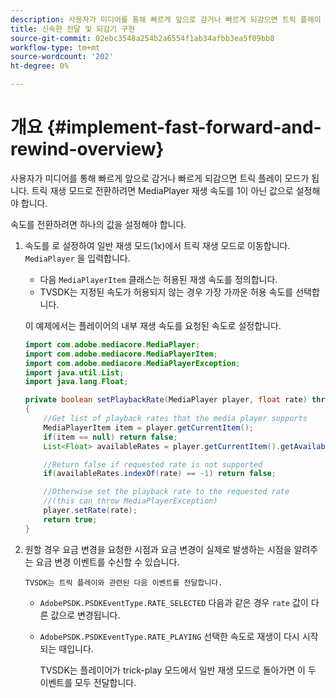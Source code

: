 ```yaml
---
description: 사용자가 미디어를 통해 빠르게 앞으로 감거나 빠르게 되감으면 트릭 플레이 모드가 됩니다. 트릭 재생 모드로 전환하려면 MediaPlayer 재생 속도를 1이 아닌 값으로 설정해야 합니다.
title: 신속한 전달 및 되감기 구현
source-git-commit: 02ebc3548a254b2a6554f1ab34afbb3ea5f09bb8
workflow-type: tm+mt
source-wordcount: '202'
ht-degree: 0%

---
```


# 개요 {#implement-fast-forward-and-rewind-overview}

사용자가 미디어를 통해 빠르게 앞으로 감거나 빠르게 되감으면 트릭 플레이 모드가 됩니다. 트릭 재생 모드로 전환하려면 MediaPlayer 재생 속도를 1이 아닌 값으로 설정해야 합니다.

속도를 전환하려면 하나의 값을 설정해야 합니다.

1. 속도를 로 설정하여 일반 재생 모드(1x)에서 트릭 재생 모드로 이동합니다. `MediaPlayer` 을 입력합니다.

   * 다음 `MediaPlayerItem` 클래스는 허용된 재생 속도를 정의합니다.
   * TVSDK는 지정된 속도가 허용되지 않는 경우 가장 가까운 허용 속도를 선택합니다.

   이 예제에서는 플레이어의 내부 재생 속도를 요청된 속도로 설정합니다.

   ```java
   import com.adobe.mediacore.MediaPlayer; 
   import com.adobe.mediacore.MediaPlayerItem; 
   import com.adobe.mediacore.MediaPlayerException; 
   import java.util.List; 
   import java.lang.Float; 
   
   private boolean setPlaybackRate(MediaPlayer player, float rate) throws MediaPlayerException  
   { 
       //Get list of playback rates that the media player supports 
       MediaPlayerItem item = player.getCurrentItem(); 
       if(item == null) return false; 
       List<Float> availableRates = player.getCurrentItem().getAvailablePlaybackRates(); 
   
       //Return false if requested rate is not supported 
       if(availableRates.indexOf(rate) == -1) return false; 
   
       //Otherwise set the playback rate to the requested rate  
       //(this can throw MediaPlayerException) 
       player.setRate(rate); 
       return true; 
   }
   ```

1. 원할 경우 요금 변경을 요청한 시점과 요금 변경이 실제로 발생하는 시점을 알려주는 요금 변경 이벤트를 수신할 수 있습니다.

       TVSDK는 트릭 플레이와 관련된 다음 이벤트를 전달합니다.
   
   * `AdobePSDK.PSDKEventType.RATE_SELECTED` 다음과 같은 경우 `rate` 값이 다른 값으로 변경됩니다.

   * `AdobePSDK.PSDKEventType.RATE_PLAYING` 선택한 속도로 재생이 다시 시작되는 때입니다.

     TVSDK는 플레이어가 trick-play 모드에서 일반 재생 모드로 돌아가면 이 두 이벤트를 모두 전달합니다.
